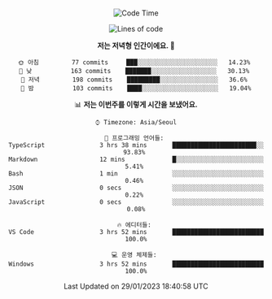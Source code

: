 <div align="center">

<br />

 <!--START_SECTION:waka-->
![Code Time](http://img.shields.io/badge/Code%20Time-269%20hrs%208%20mins-blue)

![Lines of code](https://img.shields.io/badge/%EC%A0%80%EB%8A%94%20%EC%97%AC%ED%83%9C%EA%B9%8C%EC%A7%80%20-503%20Thousand%20%EC%A4%84%EC%9D%98%20%EC%BD%94%EB%93%9C%EB%A5%BC%20%EC%9E%91%EC%84%B1%ED%96%88%EC%96%B4%EC%9A%94.-blue)

**저는 저녁형 인간이에요. 🦉** 

```text
🌞 아침         77 commits     ███░░░░░░░░░░░░░░░░░░░░░░   14.23% 
🌆 낮　         163 commits    ███████░░░░░░░░░░░░░░░░░░   30.13% 
🌃 저녁         198 commits    █████████░░░░░░░░░░░░░░░░   36.6% 
🌙 밤　         103 commits    ████░░░░░░░░░░░░░░░░░░░░░   19.04%

```


📊 **저는 이번주를 이렇게 시간을 보냈어요.** 

```text
⌚︎ Timezone: Asia/Seoul

💬 프로그래밍 언어들: 
TypeScript               3 hrs 38 mins       ███████████████████████░░   93.83% 
Markdown                 12 mins             █░░░░░░░░░░░░░░░░░░░░░░░░   5.41% 
Bash                     1 min               ░░░░░░░░░░░░░░░░░░░░░░░░░   0.46% 
JSON                     0 secs              ░░░░░░░░░░░░░░░░░░░░░░░░░   0.22% 
JavaScript               0 secs              ░░░░░░░░░░░░░░░░░░░░░░░░░   0.08%

🔥 에디터들: 
VS Code                  3 hrs 52 mins       █████████████████████████   100.0%

💻 운영 체제들: 
Windows                  3 hrs 52 mins       █████████████████████████   100.0%

```


 Last Updated on 29/01/2023 18:40:58 UTC
<!--END_SECTION:waka-->

</div>
